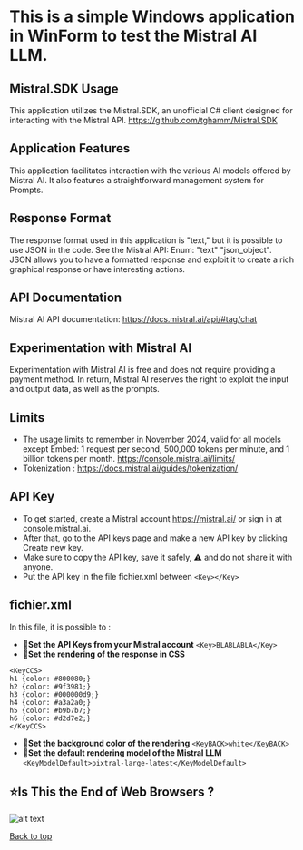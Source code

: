 
# This is a simple Windows application in WinForm to test the Mistral AI LLM.


## Mistral.SDK Usage
This application utilizes the Mistral.SDK, an unofficial C# client designed for interacting with the Mistral API. https://github.com/tghamm/Mistral.SDK

## Application Features
This application facilitates interaction with the various AI models offered by Mistral AI. It also features a straightforward management system for Prompts.

## Response Format
The response format used in this application is "text," but it is possible to use JSON in the code. See the Mistral API: Enum: "text" "json_object". JSON allows you to have a formatted response and exploit it to create a rich graphical response or have interesting actions.

## API Documentation
Mistral AI API documentation: https://docs.mistral.ai/api/#tag/chat

## Experimentation with Mistral AI
Experimentation with Mistral AI is free and does not require providing a payment method. In return, Mistral AI reserves the right to exploit the input and output data, as well as the prompts.

  
## Limits

- The usage limits to remember in November 2024, valid for all models except Embed: 1 request per second, 500,000 tokens per minute, and 1 billion tokens per month.
  https://console.mistral.ai/limits/
- Tokenization  : https://docs.mistral.ai/guides/tokenization/

## API Key

- To get started, create a Mistral account https://mistral.ai/ or sign in at console.mistral.ai.
- After that, go to the API keys page and make a new API key by clicking Create new key. 
- Make sure to copy the API key, save it safely, :warning: and do not share it with anyone.
- Put the API key in the file fichier.xml between `<Key></Key> `

## fichier.xml

In this file, it is possible to :

* :pushpin:**Set the API Keys from your Mistral account**
 `<Key>BLABLABLA</Key> `
* :pushpin:**Set the rendering of the response in CSS**
```
<KeyCCS>
h1 {color: #800080;}
h2 {color: #9f3981;}
h3 {color: #000000d9;}
h4 {color: #a3a2a0;}
h5 {color: #b9b7b7;}
h6 {color: #d2d7e2;}
</KeyCCS>
```
* :pushpin:**Set the background color of the rendering**
`<KeyBACK>white</KeyBACK>`
* :pushpin:**Set the default rendering model of the Mistral LLM**
`<KeyModelDefault>pixtral-large-latest</KeyModelDefault>`
  

## :star:Is This the End of Web Browsers ?

![alt text](https://repository-images.githubusercontent.com/893368944/de21e980-7af8-49fd-90c8-9d2c36f375cc)

<a href="#top">Back to top</a>
